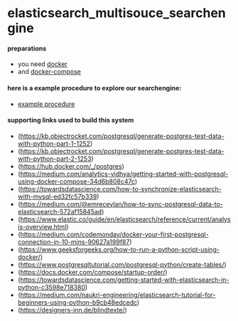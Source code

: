 # elasticsearch_multisouce_searchengine

#### preparations
- you need  [docker](https://www.docker.com/get-started)
- and  [docker-compose](https://docs.docker.com/compose/)

#### here is a example procedure to explore our searchengine:
- [example procedure](https://github.com/PanzerknackerR/elasticsearch_multisouce_searchengine/blob/main/doc/example_testing_procedure/example_procedure.md)

#### supporting links used to build this system
- (https://kb.objectrocket.com/postgresql/generate-postgres-test-data-with-python-part-1-1252)
- (https://kb.objectrocket.com/postgresql/generate-postgres-test-data-with-python-part-2-1253)
- (https://hub.docker.com/_/postgres)
- (https://medium.com/analytics-vidhya/getting-started-with-postgresql-using-docker-compose-34d6b808c47c)
- (https://towardsdatascience.com/how-to-synchronize-elasticsearch-with-mysql-ed32fc57b339)
- (https://medium.com/@emreceylan/how-to-sync-postgresql-data-to-elasticsearch-572af15845ad)
- (https://www.elastic.co/guide/en/elasticsearch/reference/current/analysis-overview.html)
- (https://medium.com/codemonday/docker-your-first-postgresql-connection-in-10-mins-90627a199f87)
- (https://www.geeksforgeeks.org/how-to-run-a-python-script-using-docker/)
- (https://www.postgresqltutorial.com/postgresql-python/create-tables/)
- (https://docs.docker.com/compose/startup-order/)
- (https://towardsdatascience.com/getting-started-with-elasticsearch-in-python-c3598e718380)
- (https://medium.com/naukri-engineering/elasticsearch-tutorial-for-beginners-using-python-b9cb48edcedc)
- (https://designers-inn.de/blindtexte/)
